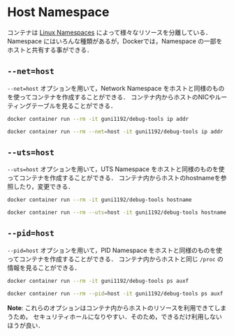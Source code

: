 # Host Namespace

コンテナは [Linux Namespaces](../containerization/linux-container.md) によって様々なリソースを分離している．
Namespace にはいろんな種類があるが，Dockerでは，Namespace の一部をホストと共有する事ができる．

## `--net=host`

`--net=host` オプションを用いて，Network Namespace をホストと同様のものを使ってコンテナを作成することができる．
コンテナ内からホストのNICやルーティングテーブルを見ることができる．

```bash
docker container run --rm -it guni1192/debug-tools ip addr
```

```bash
docker container run --rm --net=host -it guni1192/debug-tools ip addr
```

## `--uts=host`

`--uts=host` オプションを用いて，UTS Namespace をホストと同様のものを使ってコンテナを作成することができる．
コンテナ内からホストのhostnameを参照したり，変更できる．

```bash
docker container run --rm -it guni1192/debug-tools hostname
```

```bash
docker container run --rm --uts=host -it guni1192/debug-tools hostname
```

## `--pid=host`

`--pid=host` オプションを用いて，PID Namespace をホストと同様のものを使ってコンテナを作成することができる．
コンテナ内からホストと同じ `/proc` の情報を見ることができる．

```bash
docker container run --rm -it guni1192/debug-tools ps auxf
```

```bash
docker container run --rm --pid=host -it guni1192/debug-tools ps auxf
```

**Note**: これらのオプションはコンテナ内からホストのリソースを利用できてしまうため，
セキュリティホールになりやすい．そのため，できるだけ利用しないほうが良い．
